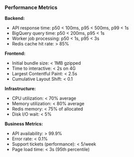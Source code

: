 ### Performance Metrics

**Backend:**

- API response time: p50 < 100ms, p95 < 500ms, p99 < 1s
- BigQuery query time: p50 < 200ms, p95 < 1s
- Worker job processing: p50 < 1s, p95 < 3s
- Redis cache hit rate: > 85%

**Frontend:**

- Initial bundle size: < 1MB gzipped
- Time to interactive: < 2s on 4G
- Largest Contentful Paint: < 2.5s
- Cumulative Layout Shift: < 0.1

**Infrastructure:**

- CPU utilization: < 70% average
- Memory utilization: < 80% average
- Redis memory: < 75% of allocated
- Disk I/O wait: < 5%

**Business Metrics:**

- API availability: > 99.9%
- Error rate: < 0.1%
- Support tickets (performance): < 5/week
- Page load time: < 3s (95th percentile)
